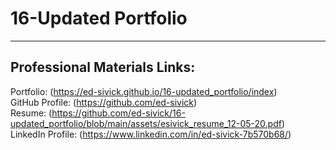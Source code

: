 # 16-Updated Portfolio
___
## Professional Materials Links:
Portfolio: (https://ed-sivick.github.io/16-updated_portfolio/index)  
GitHub Profile: (https://github.com/ed-sivick)  
Resume: (https://github.com/ed-sivick/16-updated_portfolio/blob/main/assets/esivick_resume_12-05-20.pdf)  
LinkedIn Profile: (https://www.linkedin.com/in/ed-sivick-7b570b68/)